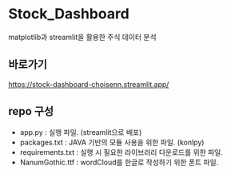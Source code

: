 # Stock_Dashboard

matplotlib과 streamlit을 활용한 주식 데이터 분석

## 바로가기
https://stock-dashboard-choisenn.streamlit.app/

## repo 구성
- app.py : 실행 파일. (streamlit으로 배포)
- packages.txt : JAVA 기반의 모듈 사용을 위한 파일. (konlpy)
- requirements.txt : 실행 시 필요한 라이브러리 다운로드를 위한 파일.
- NanumGothic.ttf : wordCloud를 한글로 작성하기 위한 폰트 파일.
